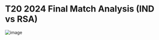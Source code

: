 # T20 2024 Final Match Analysis (IND vs RSA)

![image](https://github.com/HEYMU1/T20final2024/assets/154518611/e48e7f32-bc3c-4f28-aba2-39627e615804)


